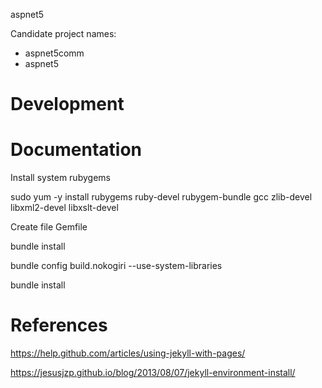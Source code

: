 aspnet5


Candidate project names:

- aspnet5comm
- aspnet5

Development
===========

Documentation
=============

Install system rubygems

sudo yum -y install rubygems ruby-devel rubygem-bundle gcc zlib-devel libxml2-devel libxslt-devel

Create file Gemfile

bundle install

bundle config build.nokogiri --use-system-libraries

bundle install

References
==========

https://help.github.com/articles/using-jekyll-with-pages/

https://jesusjzp.github.io/blog/2013/08/07/jekyll-environment-install/
